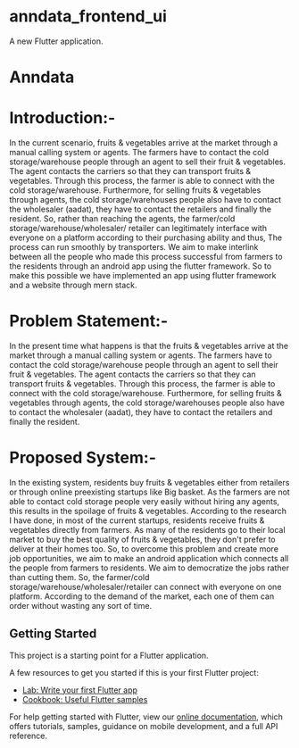 # anndata_frontend_ui

A new Flutter application.

# Anndata
# Introduction:-
In the current scenario, fruits & vegetables arrive at the market through a manual calling system or agents. The farmers have to contact the cold storage/warehouse people through an agent to sell their fruit & vegetables. The agent contacts the carriers so that they can transport fruits & vegetables. Through this process, the farmer is able to connect with the cold storage/warehouse. Furthermore, for selling fruits & vegetables through agents, the cold storage/warehouses people also have to contact the wholesaler (aadat), they have to contact the retailers and finally the resident.
So, rather than reaching the agents, the farmer/cold storage/warehouse/wholesaler/ retailer can legitimately interface with everyone on a platform according to their purchasing ability and thus, The process can run smoothly by transporters. We aim to make interlink between all the people who made this process successful from farmers to the residents through an android app using the flutter framework. So to make this possible we have implemented an app using flutter framework and a website through mern stack.
# Problem Statement:-
In the present time what happens is that the fruits & vegetables arrive at the market through a manual calling system or agents. The farmers have to contact the cold storage/warehouse people through an agent to sell their fruit & vegetables. The agent contacts the carriers so that they can transport fruits & vegetables. Through this process, the farmer is able to connect with the cold storage/warehouse. Furthermore, for selling fruits & vegetables through agents, the cold storage/warehouses people also have to contact the wholesaler (aadat), they have to contact the retailers and finally the resident.
# Proposed System:-
In the existing system, residents buy fruits & vegetables either from retailers or through online preexisting startups like Big basket. As the farmers are not able to contact cold storage people very easily without hiring any agents, this results in the spoilage of fruits & vegetables. According to the research I have done, in most of the current startups, residents receive fruits & vegetables directly from farmers. As many of the residents go to their local market to buy the best quality of fruits & vegetables, they don't prefer to deliver at their homes too.
 So, to overcome this problem and  create more job opportunities, we aim to make an android application which connects all the people from farmers to residents. We aim to democratize the jobs rather than cutting them. So, the farmer/cold storage/warehouse/wholesaler/retailer can connect with everyone on one platform. According to the demand of the market, each one of them can order without wasting any sort of time.


## Getting Started

This project is a starting point for a Flutter application.

A few resources to get you started if this is your first Flutter project:

- [Lab: Write your first Flutter app](https://flutter.dev/docs/get-started/codelab)
- [Cookbook: Useful Flutter samples](https://flutter.dev/docs/cookbook)

For help getting started with Flutter, view our
[online documentation](https://flutter.dev/docs), which offers tutorials,
samples, guidance on mobile development, and a full API reference.
